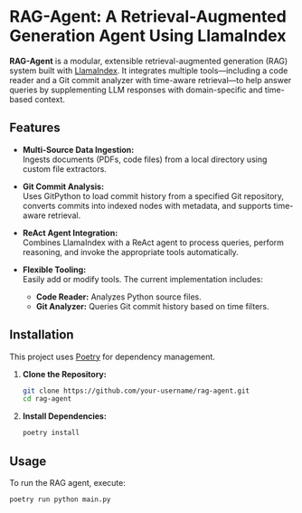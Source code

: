 # RAG-Agent: A Retrieval-Augmented Generation Agent Using LlamaIndex

**RAG-Agent** is a modular, extensible retrieval-augmented generation (RAG) system built with [LlamaIndex](https://github.com/jerryjliu/llama_index). It integrates multiple tools—including a code reader and a Git commit analyzer with time-aware retrieval—to help answer queries by supplementing LLM responses with domain-specific and time-based context.

## Features

- **Multi-Source Data Ingestion:**  
  Ingests documents (PDFs, code files) from a local directory using custom file extractors.

- **Git Commit Analysis:**  
  Uses GitPython to load commit history from a specified Git repository, converts commits into indexed nodes with metadata, and supports time-aware retrieval.

- **ReAct Agent Integration:**  
  Combines LlamaIndex with a ReAct agent to process queries, perform reasoning, and invoke the appropriate tools automatically.

- **Flexible Tooling:**  
  Easily add or modify tools. The current implementation includes:
  - **Code Reader:** Analyzes Python source files.
  - **Git Analyzer:** Queries Git commit history based on time filters.

## Installation

This project uses [Poetry](https://python-poetry.org/) for dependency management.

1. **Clone the Repository:**

   ```bash
   git clone https://github.com/your-username/rag-agent.git
   cd rag-agent
   
2. **Install Dependencies:**
   
   ```bash
   poetry install
   
## Usage

To run the RAG agent, execute:

  ```bash
  poetry run python main.py

